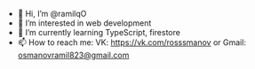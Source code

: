 - 👋 Hi, I’m @ramilqO
- 👀 I’m interested in web development
- 🌱 I’m currently learning TypeScript, firestore
- 📫 How to reach me: VK: https://vk.com/rosssmanov or Gmail: osmanovramil823@gmail.com

<!---
ramilqO/ramilqO is a ✨ special ✨ repository because its `README.md` (this file) appears on your GitHub profile.
You can click the Preview link to take a look at your changes.
--->
